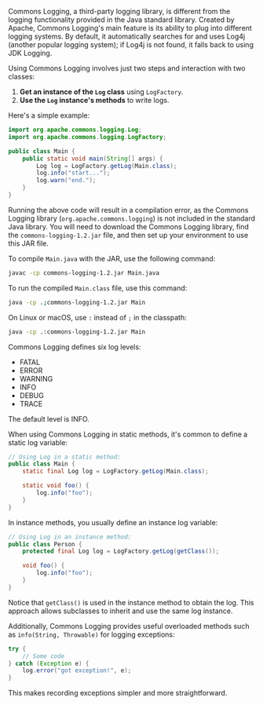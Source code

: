 
Commons Logging, a third-party logging library, is different from the logging functionality provided in the Java standard library. Created by Apache, Commons Logging's main feature is its ability to plug into different logging systems. By default, it automatically searches for and uses Log4j (another popular logging system); if Log4j is not found, it falls back to using JDK Logging.

Using Commons Logging involves just two steps and interaction with two classes:

1. **Get an instance of the `Log` class** using `LogFactory`.
2. **Use the `Log` instance's methods** to write logs.

Here's a simple example:

```java
import org.apache.commons.logging.Log;
import org.apache.commons.logging.LogFactory;

public class Main {
    public static void main(String[] args) {
        Log log = LogFactory.getLog(Main.class);
        log.info("start...");
        log.warn("end.");
    }
}
```

Running the above code will result in a compilation error, as the Commons Logging library (`org.apache.commons.logging`) is not included in the standard Java library. You will need to download the Commons Logging library, find the `commons-logging-1.2.jar` file, and then set up your environment to use this JAR file.

To compile `Main.java` with the JAR, use the following command:

```bash
javac -cp commons-logging-1.2.jar Main.java
```

To run the compiled `Main.class` file, use this command:

```bash
java -cp .;commons-logging-1.2.jar Main
```

On Linux or macOS, use `:` instead of `;` in the classpath:

```bash
java -cp .:commons-logging-1.2.jar Main
```

Commons Logging defines six log levels:

- FATAL
- ERROR
- WARNING
- INFO
- DEBUG
- TRACE

The default level is INFO.

When using Commons Logging in static methods, it's common to define a static log variable:

```java
// Using Log in a static method:
public class Main {
    static final Log log = LogFactory.getLog(Main.class);

    static void foo() {
        log.info("foo");
    }
}
```

In instance methods, you usually define an instance log variable:

```java
// Using Log in an instance method:
public class Person {
    protected final Log log = LogFactory.getLog(getClass());

    void foo() {
        log.info("foo");
    }
}
```

Notice that `getClass()` is used in the instance method to obtain the log. This approach allows subclasses to inherit and use the same log instance.

Additionally, Commons Logging provides useful overloaded methods such as `info(String, Throwable)` for logging exceptions:

```java
try {
    // Some code
} catch (Exception e) {
    log.error("got exception!", e);
}
```

This makes recording exceptions simpler and more straightforward.